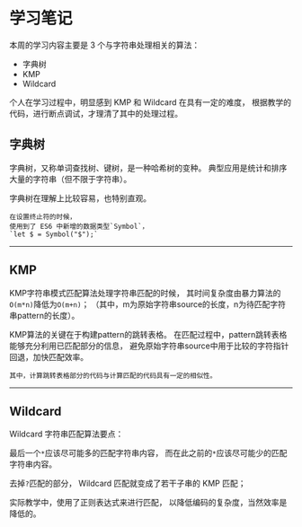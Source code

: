 # 学习笔记

本周的学习内容主要是 3 个与字符串处理相关的算法：

- 字典树
- KMP
- Wildcard

个人在学习过程中，明显感到 KMP 和 Wildcard 在具有一定的难度，
根据教学的代码，进行断点调试，才理清了其中的处理过程。

## 字典树

字典树，又称单词查找树、键树，是一种哈希树的变种。
典型应用是统计和排序大量的字符串（但不限于字符串）。

字典树在理解上比较容易，也特别直观。

    在设置终止符的时候，
    使用到了 ES6 中新增的数据类型`Symbol`，
    `let $ = Symbol("$");`

---

## KMP

KMP字符串模式匹配算法处理字符串匹配的时候，
其时间复杂度由暴力算法的`O(m*n)`降低为`O(m+n)`；
（其中，m为原始字符串source的长度，n为待匹配字符串pattern的长度）。

KMP算法的关键在于构建pattern的跳转表格。
在匹配过程中，pattern跳转表格能够充分利用已匹配部分的信息，
避免原始字符串source中用于比较的字符指针回退，加快匹配效率。

    其中，计算跳转表格部分的代码与计算匹配的代码具有一定的相似性。

---

## Wildcard

Wildcard 字符串匹配算法要点：

最后一个`*`应该尽可能多的匹配字符串内容，
而在此之前的`*`应该尽可能少的匹配字符串内容。

去掉`?`匹配的部分， Wildcard 匹配就变成了若干子串的 KMP 匹配；

实际教学中，使用了正则表达式来进行匹配，
以降低编码的复杂度，当然效率是降低的。
